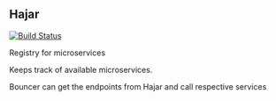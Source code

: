 ## Hajar

[![Build Status](https://travis-ci.org/redvelvet-org/hajar.svg?branch=develop)](https://travis-ci.org/redvelvet-org/hajar)


Registry for microservices

Keeps track of available microservices.

Bouncer can get the endpoints from Hajar and call respective services
